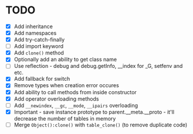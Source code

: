 # TODO

- [x] Add inheritance
- [x] Add namespaces
- [x] Add try-catch-finally
- [ ] Add import keyword
- [x] Add `clone()` method
- [x] Optionally add an ability to get class name
- [ ] Use reflection - debug and debug.getInfo, __index for _G, setfenv and etc.
- [x] Add fallback for switch
- [x] Remove types when creation error occures
- [x] Add ability to call methods from inside constructor
- [x] Add operator overloading methods
- [ ] Add `__newindex`, `__gc`, `__mode`, `__ipairs` overloading
- [x] Important - save instance prototype to parent.__meta.__proto - it'll decrease the number of tables in memory
- [ ] Merge `Object():clone()` with `table_clone()` (to remove duplicate code)
